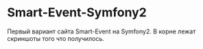 # Smart-Event-Symfony2
Первый вариант сайта Smart-Event на Symfony2.
В корне лежат скриншоты того что получилось.
